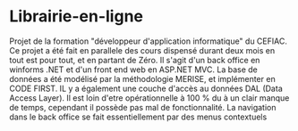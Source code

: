 # Librairie-en-ligne
Projet de la formation "développeur d'application informatique" du CEFIAC.
Ce projet a été fait en parallele des cours dispensé durant deux mois en tout est pour tout, et en partant de Zéro. 
Il s'agit d'un back office en winforms .NET et d'un front end web en ASP.NET MVC. 
La base de données a été modélisé par la méthodologie MERISE, et implémenter en CODE FIRST. 
IL y a également une couche d'accès au données DAL (Data Access Layer).
Il est loin d'etre opérationnelle à 100 % du à un clair manque de temps, cependant il possède pas mal de fonctionnalité. 
La navigation dans le back office se fait essentiellement par des menus contextuels
